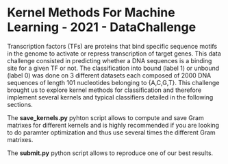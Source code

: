 # Kernel Methods For Machine Learning - 2021 - DataChallenge

Transcription factors (TFs) are proteins that bind specific sequence motifs in the genome to activate or repress transcription of target genes. This data challenge consisted in predicting whether a DNA sequences is a binding site for a given TF or not. The classification into bound (label 1) or unbound (label 0) was done on 3 different datasets each composed of 2000 DNA sequences of length 101 nucleotides belonging to {A,C,G,T\}. This challenge brought us to explore kernel methods for classification and therefore implement several kernels and typical classifiers detailed in the following sections.

The **save_kernels.py** pyhton script allows to compute and save Gram matrixes for different kernels and is highly recommended if you are looking to do paramter optimization and thus use several times the different Gram matrixes. 

The **submit.py** python script allows to reproduce one of our best results.
